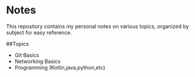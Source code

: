 # Notes
This repository contains my personal notes on various topics, organized by subject for easy reference.

##Topics
* Git Basics
* Networking Basics
* Programming (Kotlin,java,python,etc)
